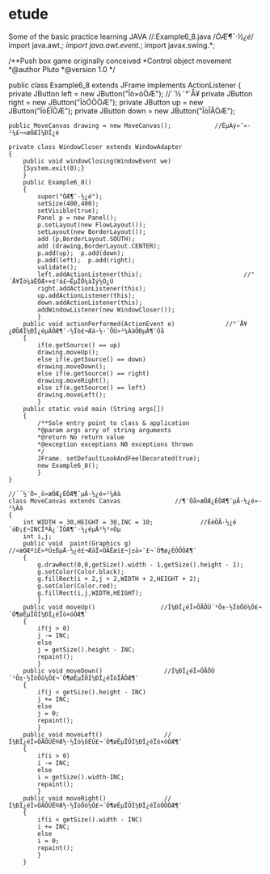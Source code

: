 # etude
Some of the basic practice learning JAVA
//:Example6_8.java
/*ÒÆ¶¯·½¿é*/
import java.awt.*;
import java.awt.event.*;
import javax.swing.*;

/**Push box game originally conceived
*Control object movement
*@author Pluto
*@version 1.0
*/

public class Example6_8 extends JFrame implements ActionListener
{
	private JButton left = new JButton("Ïò×óÒÆ");               //´´½¨°´Å¥
	private JButton right = new JButton("ÏòÓÒÒÆ");
	private JButton up = new JButton("ÏòÉÏÒÆ");
	private JButton down = new JButton("ÏòÏÂÒÆ");
	
	public MoveCanvas drawing = new MoveCanvas();            //ÊµÀý»¯»­²¼£¬»æÖÆÍ¼ÐÎ¿é
	
	private class WindowCloser extends WindowAdapter
	{
		public void windowClosing(WindowEvent we)
		{System.exit(0);}
		}
		public Example6_8()
		{
			super("ÒÆ¶¯·½¿é");
			setSize(400,400);
			setVisible(true);
			Panel p = new Panel();
			p.setLayout(new FlowLayout());
			setLayout(new BorderLayout());
			add (p,BorderLayout.SOUTH);
			add (drawing,BorderLayout.CENTER);
			p.add(up);  p.add(down);
			p.add(left);  p.add(right);
			validate();
			left.addActionListener(this);                            //°´Å¥Ïò¼àÊÓÆ÷×¢²á£¬ÊµÏÖ¼àÌý½Ó¿Ú
			right.addActionListener(this);
			up.addActionListener(this);
			down.addActionListener(this);
			addWindowListener(new WindowCloser());
			}
		public void actionPerformed(ActionEvent e)              //°´Å¥¿ØÖÆÍ¼ÐÎ¿éµÄÒÆ¶¯·½Ïò£¬Æä·½·¨ÔÚ»­²¼ÀàÖÐµÄ¶¨Òå
		{
			if(e.getSource() == up)
			drawing.moveUp();
			else if(e.getSource() == down)
			drawing.moveDown();
			else if(e.getSource() == right)
			drawing.moveRight();
			else if(e.getSource() == left)
			drawing.moveLeft();
			}
		public static void main (String args[])
		{
			/**Sole entry point to class & application
			*@param args arry of string arguments
			*@return No return value
			*@exception exceptions N0 exceptions thrown
			*/
			JFrame. setDefaultLookAndFeelDecorated(true);
			new Example6_8();
			}
	}
	
	//´´½¨Ò»¸ö»æÖÆ¿ÉÒÆ¶¯µÄ·½¿é»­²¼Àà
	class MoveCanvas extends Canvas               //¶¨Òå»æÖÆ¿ÉÒÆ¶¯µÄ·½¿é»­²¼Àà
	{
		int WIDTH = 30,HEIGHT = 30,INC = 10;             //ÉèÖÃ·½¿é´óÐ¡£¬INCÎªÃ¿´ÎÒÆ¶¯·½¿éµÄ²½³¤Öµ
		int i,j;
		public void  paint(Graphics g)          //»æÖÆºìÉ«ºÚ±ßµÄ·½¿é£¬ÆäÎ»ÖÃËæi£¬j±ä»¯£¬´Ó¶ø¿ÉÒÔÒÆ¶¯
		{
			g.drawRect(0,0,getSize().width - 1,getSize().height - 1);
			g.setColor(Color.black);
			g.fillRect(i + 2,j + 2,WIDTH + 2,HEIGHT + 2);
			g.setColor(Color.red);
			g.fillRect(i,j,WIDTH,HEIGHT);
			}
		public void moveUp()                  //Í¼ÐÎ¿éÎ»ÖÃÔÚ´¹Ö±·½ÏòÔö¼Ó£¬´Ó¶øÊµÏÖÍ¼ÐÎ¿éÏò×óÒÆ¶¯
		{
			if(j > 0)
			j -= INC;
			else
			j = getSize().height - INC;
			repaint();
			}
		public void moveDown()                 //Í¼ÐÎ¿éÎ»ÖÃÔÚ´¹Ö±·½ÏòÔö¼Ó£¬´Ó¶øÊµÏÖÍ¼ÐÎ¿éÏòÏÂÒÆ¶¯
		{
			if(j < getSize().height - INC)
			j += INC;
			else
			j = 0;
			repaint();
			}
		public void moveLeft()                 //Í¼ÐÎ¿éÎ»ÖÃÔÚË®Æ½·½Ïò¼õÉÙ£¬´Ó¶øÊµÏÖÍ¼ÐÎ¿éÏò×óÒÆ¶¯
		{
			if(i > 0)
			i -= INC;
			else
			i = getSize().width-INC;
			repaint();
			}
		public void moveRight()                //Í¼ÐÎ¿éÎ»ÖÃÔÚË®Æ½·½ÏòÔö¼Ó£¬´Ó¶øÊµÏÖÍ¼ÐÎ¿éÏòÓÒÒÆ¶¯
		{
			if(i < getSize().width - INC)
			i += INC;
			else
			i = 0;
			repaint();
			}
		}
